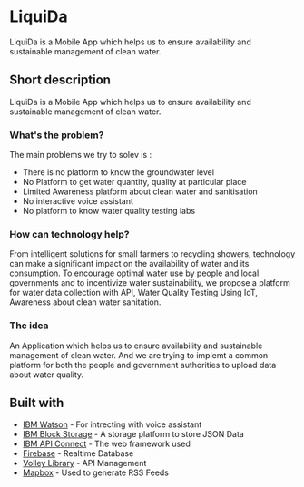 # LiquiDa
 LiquiDa is a Mobile App which helps us to ensure availability and sustainable management of clean water.
 

## Short description

LiquiDa is a Mobile App which helps us to ensure availability and sustainable management of clean water.

### What's the problem?

The main problems we try to solev is :
* There is no platform to know the groundwater level
* No Platform to get  water quantity, quality at particular place
* Limited Awareness platform about clean water and sanitisation
* No interactive voice assistant
* No platform to know water quality testing labs


### How can technology help?

From intelligent solutions for small farmers to recycling showers, technology can make a significant impact on the availability of water and its consumption.
To encourage optimal water use by people and local governments and to incentivize water sustainability, we propose a platform for water data collection with API, Water Quality Testing Using IoT, Awareness about clean water sanitation.

### The idea
An Application which helps us to ensure availability and sustainable management of clean water. And we are trying to implemt a common platform for both the people and government authorities to upload data about water quality.


## Built with

- [IBM Watson](https://www.ibm.com/watson) - For intrecting with voice assistant
- [IBM Block Storage](https://www.ibm.com/cloud/learn/block-storage) - A storage platform to store JSON Data
- [IBM API Connect](https://cloud.ibm.com/catalog?search=api%20connect#search_results) - The web framework used
- [Firebase](https://firebase.google.com/) - Realtime Database
- [Volley Library](https://developer.android.com/training/volley/) - API Management
- [Mapbox](https://www.mapbox.com/) - Used to generate RSS Feeds

